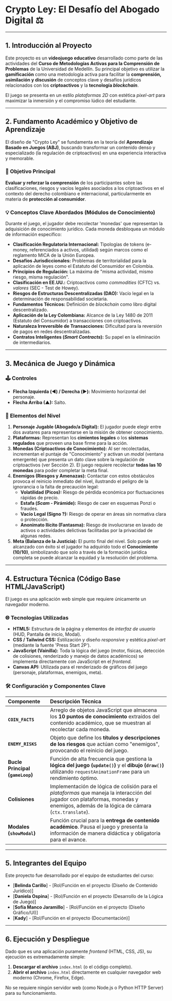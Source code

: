 # Crypto Ley: El Desafío del Abogado Digital ⚖️

---

## 1. Introducción al Proyecto

Este proyecto es un **videojuego educativo** desarrollado como parte de las actividades del **Curso de Metodologías Activas para la Comprensión de Problemas** de la Universidad de Medellín. Su principal objetivo es utilizar la **gamificación** como una metodología activa para facilitar la **comprensión, asimilación y discusión** de conceptos clave y desafíos jurídicos relacionados con los **criptoactivos** y la **tecnología _blockchain_**.

El juego se presenta en un estilo _plataformas 2D_ con estética _pixel-art_ para maximizar la inmersión y el compromiso lúdico del estudiante.

---

## 2. Fundamento Académico y Objetivo de Aprendizaje

El diseño de "Crypto Ley" se fundamenta en la teoría del **Aprendizaje Basado en Juegos (ABJ)**, buscando transformar un contenido denso y especializado (la regulación de criptoactivos) en una experiencia interactiva y memorable.

### 🎯 Objetivo Principal

**Evaluar y reforzar la comprensión** de los participantes sobre las clasificaciones, riesgos y vacíos legales asociados a los criptoactivos en el contexto del derecho colombiano e internacional, particularmente en materia de **protección al consumidor**.

### 💡 Conceptos Clave Abordados (Módulos de Conocimiento)

Durante el juego, el jugador debe recolectar 'monedas' que representan la adquisición de conocimiento jurídico. Cada moneda desbloquea un módulo de información específico:

* **Clasificación Regulatoria Internacional:** Tipologías de tokens (e-money, referenciados a activos, utilidad) según marcos como el reglamento MICA de la Unión Europea.
* **Desafíos Jurisdiccionales:** Problemas de territorialidad para la aplicación de leyes como el Estatuto del Consumidor en Colombia.
* **Principios de Regulación:** La máxima de "misma actividad, mismo riesgo, misma regulación".
* **Clasificación en EE.UU.:** Criptoactivos como _commodities_ (CFTC) vs. _valores_ (SEC - Test de Howey).
* **Riesgos de Estructuras Descentralizadas (DAO):** Vacío legal en la determinación de responsabilidad societaria.
* **Fundamentos Técnicos:** Definición de _blockchain_ como libro digital descentralizado.
* **Aplicación de la Ley Colombiana:** Alcance de la Ley 1480 de 2011 (Estatuto del Consumidor) a transacciones con criptoactivos.
* **Naturaleza Irreversible de Transacciones:** Dificultad para la reversión de pagos en redes descentralizadas.
* **Contratos Inteligentes (_Smart Contracts_):** Su papel en la eliminación de intermediarios.

---

## 3. Mecánica de Juego y Dinámica

### 🕹️ Controles

* **Flecha Izquierda (◀️) / Derecha (▶️):** Movimiento horizontal del personaje.
* **Flecha Arriba (▲):** Salto.

### 🚧 Elementos del Nivel

1.  **Personaje Jugable (Abogado/a Digital):** El jugador puede elegir entre dos avatares para representarse en la misión de obtener conocimiento.
2.  **Plataformas:** Representan los **cimientos legales** o los **sistemas regulados** que proveen una base firme para la acción.
3.  **Monedas (Criptoactivos de Conocimiento):** Al ser recolectadas, incrementan el puntaje de "Conocimiento" y activan un *modal* (ventana emergente) que presenta un dato clave sobre la regulación de criptoactivos (ver Sección 2). El juego requiere recolectar **todas las 10 monedas** para poder completar la meta final.
4.  **Enemigos (Riesgos y Amenazas):** Contactar con estos obstáculos provoca el reinicio inmediato del nivel, ilustrando el peligro de la ignorancia o la falta de precaución legal:
    * **Volatilidad (Picos):** Riesgo de pérdida económica por fluctuaciones rápidas de precio.
    * **Estafa (_Scam_ - Pirámide):** Riesgo de caer en esquemas Ponzi o fraudes.
    * **Vacío Legal (Signo ?):** Riesgo de operar en áreas sin normativa clara o protección.
    * **Anonimato Ilícito (Fantasma):** Riesgo de involucrarse en lavado de activos o actividades delictivas facilitadas por la privacidad de algunas redes.
5.  **Meta (Balanza de la Justicia):** El punto final del nivel. Solo puede ser alcanzado con éxito si el jugador ha adquirido todo el **Conocimiento (10/10)**, simbolizando que solo a través de la formación jurídica completa se puede alcanzar la equidad y la resolución del problema.

---

## 4. Estructura Técnica (Código Base HTML/JavaScript)

El juego es una aplicación web simple que requiere únicamente un navegador moderno.

### 🌐 Tecnologías Utilizadas

* **HTML5:** Estructura de la página y elementos de _interfaz de usuario_ (HUD, Pantalla de inicio, Modal).
* **CSS / Tailwind CSS:** Estilización y diseño _responsive_ y estética _pixel-art_ (mediante la fuente 'Press Start 2P').
* **JavaScript (Vainilla):** Toda la lógica del juego (motor, físicas, detección de colisiones, renderizado y manejo de datos académicos) se implementa directamente con JavaScript en el _frontend_.
* **Canvas API:** Utilizada para el renderizado de gráficos del juego (personaje, plataformas, enemigos, meta).

### 🛠️ Configuración y Componentes Clave

| Componente | Descripción Técnica |
| :--- | :--- |
| **`COIN_FACTS`** | Arreglo de objetos JavaScript que almacena los **10 puntos de conocimiento** extraídos del contenido académico, que se muestran al recolectar cada moneda. |
| **`ENEMY_RISKS`** | Objeto que define los **títulos y descripciones de los riesgos** que actúan como "enemigos", provocando el reinicio del juego. |
| **Bucle Principal (`gameLoop`)** | Función de alta frecuencia que gestiona la **lógica del juego (`update()`)** y el **dibujo (`draw()`)** utilizando `requestAnimationFrame` para un rendimiento óptimo. |
| **Colisiones** | Implementación de lógica de colisión para el _plataformas_ que maneja la interacción del jugador con plataformas, monedas y enemigos, además de la lógica de cámara (`ctx.translate`). |
| **Modales (`showModal`)** | Función crucial para la **entrega de contenido académico**. Pausa el juego y presenta la información de manera didáctica y obligatoria para el avance. |

---

## 5. Integrantes del Equipo

Este proyecto fue desarrollado por el equipo de estudiantes del curso:

* [**Belinda Carillo**] - [Rol/Función en el proyecto (Diseño de Contenido Jurídico)]
* [**Daniela Ospina**] - [Rol/Función en el proyecto (Desarrollo de la Lógica de Juego)]
* [**Sofía Manco Jaramillo**] - [Rol/Función en el proyecto (Diseño Gráfico/UI)]
* [**Kady**] - [Rol/Función en el proyecto (Documentación)]

---

## 6. Ejecución y Despliegue

Dado que es una aplicación puramente _frontend_ (HTML, CSS, JS), su ejecución es extremadamente simple:

1.  **Descargar el archivo** `index.html` (o el código completo).
2.  **Abrir el archivo** `index.html` directamente en cualquier navegador web moderno (Chrome, Firefox, Edge).

No se requiere ningún servidor web (como Node.js o Python HTTP Server) para su funcionamiento.